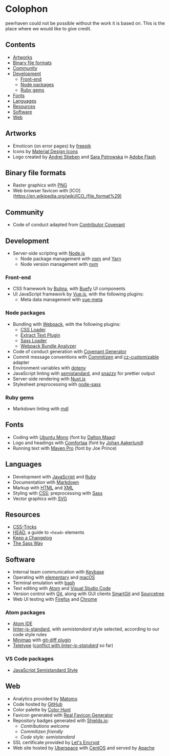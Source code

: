 # Colophon

peerhaven could not be possible without the work it is based on.
This is the place where we would like to give credit.

## Contents

- [Artworks](#artworks)
- [Binary file formats](#binary-file-formats)
- [Community](#community)
- [Development](#development)
  - [Front-end](#front-end)
  - [Node packages](#node-packages)
  - [Ruby gems](#ruby-gems)
- [Fonts](#fonts)
- [Languages](#languages)
- [Resources](#resources)
- [Software](#software)
- [Web](#web)

## Artworks

- Emoticon (on error pages) by [freepik](https://www.freepik.com/free-vector/funny-round-smileys-pack_833320.htm)
- Icons by [Material Design Icons](https://materialdesignicons.com/)
- Logo created by [Andrej Stieben](https://github.com/stieben) and [Sara Pstrowska](https://github.com/p-sara) in [Adobe Flash](https://en.wikipedia.org/wiki/Adobe_Flash)

## Binary file formats

- Raster graphics with [PNG](https://en.wikipedia.org/wiki/Portable_Network_Graphics)
- Web browser favicon with [ICO](https://en.wikipedia.org/wiki/ICO_(file_format%29)

## Community

- Code of conduct adapted from [Contributor Covenant](https://www.contributor-covenant.org/)

## Development

- Server-side scripting with [Node.js](https://nodejs.org/en/)
  - Node package management with [npm](https://www.npmjs.com/) and [Yarn](https://yarnpkg.com/en/)
  - Node version management with [nvm](https://github.com/creationix/nvm)

### Front-end

- CSS framework by [Bulma](https://bulma.io/), with [Buefy](https://buefy.github.io/) UI components
- UI JavaScript framework by [Vue.js](https://vuejs.org/), with the following plugins:
  - Meta data management with [vue-meta](https://github.com/declandewet/vue-meta)

### Node packages

- Bundling with [Webpack](https://webpack.js.org/), with the following plugins:
  - [CSS Loader](https://github.com/webpack-contrib/css-loader)
  - [Extract Text Plugin](https://github.com/webpack-contrib/extract-text-webpack-plugin)
  - [Sass Loader](https://github.com/webpack-contrib/sass-loader)
  - [Webpack Bundle Analyzer](https://github.com/webpack-contrib/webpack-bundle-analyzer)
- Code of conduct generation with [Covenant Generator](https://github.com/simonv3/covenant-generator)
- Commit message conventions with [Commitizen](http://commitizen.github.io/cz-cli/) and [cz-customizable](https://github.com/leonardoanalista/cz-customizable) adapter
- Environment variables with [dotenv](https://github.com/motdotla/dotenv)
- JavaScript linting with [semistandard](https://github.com/Flet/semistandard), and [snazzy](https://github.com/standard/snazzy) for prettier output
- Server-side rendering with [Nuxt.js](https://nuxtjs.org/)
- Stylesheet preprocessing with [node-sass](https://github.com/sass/node-sass)

### Ruby gems

- Markdown linting with [mdl](https://github.com/markdownlint/markdownlint)

## Fonts

- Coding with [Ubuntu Mono](https://fonts.google.com/specimen/Ubuntu+Mono) (font by [Dalton Maag](http://www.daltonmaag.com/))
- Logo and headings with [Comfortaa](https://fonts.google.com/specimen/Comfortaa) (font by [Johan Aakerlund](https://aajohan.deviantart.com/))
- Running text with [Maven Pro](https://fonts.google.com/specimen/Maven+Pro) (font by Joe Prince)

## Languages

- Development with [JavaScript](https://en.wikipedia.org/wiki/JavaScript) and [Ruby](http://www.ruby-lang.org/)
- Documentation with [Markdown](https://daringfireball.net/projects/markdown/)
- Markup with [HTML](https://en.wikipedia.org/wiki/HTML) and [XML](https://en.wikipedia.org/wiki/XML)
- Styling with [CSS](https://en.wikipedia.org/wiki/Cascading_Style_Sheets); preprocessing with [Sass](https://sass-lang.com/)
- Vector graphics with [SVG](https://en.wikipedia.org/wiki/Scalable_Vector_Graphics)

## Resources

- [CSS-Tricks](https://css-tricks.com/)
- [HEAD](https://gethead.info/), a guide to `<head>` elements
- [Keep a Changelog](https://keepachangelog.com/en/1.0.0/)
- [The Sass Way](http://thesassway.com/)

## Software

- Internal team communication with [Keybase](https://keybase.io/)
- Operating with [elementary](https://elementary.io/) and [macOS](https://developer.apple.com/macos/)
- Terminal emulation with [bash](https://www.gnu.org/software/bash/)
- Text editing with [Atom](https://flight-manual.atom.io/getting-started/sections/why-atom/) and [Visual Studio Code](https://code.visualstudio.com/)
- Version control with [Git](https://git-scm.com/), along with GUI clients [SmartGit](https://www.syntevo.com/smartgit/) and [Sourcetree](https://www.sourcetreeapp.com/)
- Web UI testing with [Firefox](https://www.mozilla.org/en-US/firefox/) and [Chrome](https://www.google.com/chrome/browser/desktop/index.html)

### Atom packages

- [Atom IDE](https://ide.atom.io/)
- [linter-js-standard](https://atom.io/packages/linter-js-standard), with _semistandard_ style selected, according to our code style rules
- [Minimap](https://atom.io/packages/minimap) with [git-diff plugin](https://atom.io/packages/minimap-git-diff)
- [Teletype](https://teletype.atom.io/) ([conflict with _linter-js-standard_](https://github.com/atom/teletype/issues/241) so far)

### VS Code packages

- [JavaScript Semistandard Style](https://marketplace.visualstudio.com/items?itemName=flet.vscode-semistandard)

## Web

- Analytics provided by [Matomo](https://matomo.org/)
- Code hosted by [GitHub](https://github.com/)
- Color palette by [Color Hunt](http://colorhunt.co/c/65068)
- Favicon generated with [Real Favicon Generator](https://realfavicongenerator.net/)
- Repository badges generated with [Shields.io](http://shields.io/):
  - _Contributions welcome_
  - _Commitizen friendly_
  - _Code style: semistandard_
- SSL certificate provided by [Let's Encrypt](https://letsencrypt.org/)
- Web site hosted by [Uberspace](https://uberspace.de/) with [CentOS](https://www.centos.org/) and served by [Apache](https://httpd.apache.org/)
